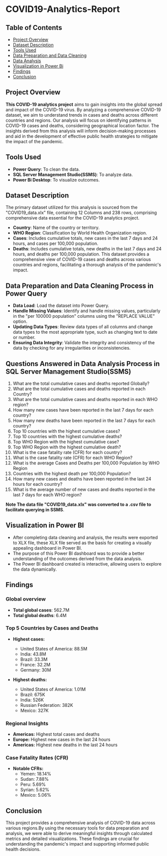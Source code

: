 # COVID19-Analytics-Report 

## Table of Contents

- [Project Overview](project-overview)
- [Dataset Description](#dataset-description)
- [Tools Used](#tools-used)
- [Data Preparation and Data Cleaning](#data-preparation-and-data-cleaning)
- [Data Analysis](#data-analysis)
- [Visualization in Power Bi](#visualization-in-power-bi)
- [Findings](#findings)
- [Conclusion](#conclusion)

## Project Overview

**This COVID-19 analytics project** aims to gain insights into the global spread and impact of the COVID-19 virus. By analyzing a comprehensive COVID-19 dataset, we aim to understand trends in cases and deaths across different countries and regions. Our analysis will focus on identifying patterns in COVID-19 cases and deaths, considering geographical location factor. The insights derived from this analysis will inform decision-making processes and aid in the development of effective public health strategies to mitigate the impact of the pandemic.

## Tools Used

- **Power Query**: To clean the data.
- **SQL Server Management Studio(SSMS)**: To analyze data.
- **Power Bi Desktop**: To visualize outcomes.

## Dataset Description

The primary dataset utilized for this analysis is sourced from the "COVID19_data.xlx" file, containing 12 Columns and 238 rows, comprising comprehensive data essential for the COVID-19 analytics project. 
- **Country**: Name of the country or territory.
- **WHO Region**: Classification by World Health Organization region.
- **Cases**: Includes cumulative totals, new cases in the last 7 days and 24 hours, and cases per 100,000 population.
- **Deaths**: Includes cumulative totals, new deaths in the last 7 days and 24 hours, and deaths per 100,000 population.
This dataset provides a comprehensive view of COVID-19 cases and deaths across various countries and regions, facilitating a thorough analysis of the pandemic's impact.
  
## Data Preparation and Data Cleaning Process in Power Query

- **Data Load**: Load the dataset into Power Query.
- **Handle Missing Values**: Identify and handle missing values, particularly in the "per 100000 population" columns using the "REPLACE VALUE" option.
- **Updating Data Types**: Review data types of all columns and change data types to the most appropriate type, such as changing text to date or number.
- **Ensuring Data Integrity**: Validate the integrity and consistency of the data by checking for any irregularities or inconsistencies.

## Questions Answered in Data Analysis Process in SQL Server Management Studio(SSMS)

1. What are the total cumulative cases and deaths reported Globally?
2. What are the total cumulative cases and deaths reported in each Country?
3. What are the total cumulative cases and deaths reported in each WHO region?
4. How many new cases have been reported in the last 7 days for each country?
5. How many new deaths have been reported in the last 7 days for each country?
6. Top 10 countries with the highest cumulative cases?
7. Top 10 countries with the highest cumulative deaths?
8. Top WHO Region with the highest cumulative case?
9. Top WHO Region with the highest cumulative death?
10. What is the case fatality rate (CFR) for each country?
11. What is the case fatality rate (CFR) for each WHO Region?
12. What is the average Cases and Deaths per 100,000 Population by WHO Region
13. Countries with the highest death per 100,000 Population?
14. How many new cases and deaths have been reported in the last 24 hours for each country?
15. What is the average number of new cases and deaths reported in the last 7 days for each WHO region?
    
**Note The data file "COVID19_data.xlx" was converted to a .csv file to facilitate querying in SSMS**.

## Visualization in Power BI

- After completing data cleaning and analysis, the results were exported to XLX file, these XLX file served as the basis for creating a visually appealing dashboard in Power BI. 
- The purpose of this Power BI dashboard was to provide a better understanding of the outcomes derived from the data analysis.
- The Power BI dashboard created is interactive, allowing users to explore the data dynamically.
  
## Findings

### Global overview
- **Total global cases**: 562.7M
- **Total global deaths**: 6.4M
  
### Top 5 Countries by Cases and Deaths
- **Highest cases:**
  - United States of America: 88.5M
  - India: 43.8M
  - Brazil: 33.3M
  - France: 32.2M
  - Germany: 30M
    
- **Highest deaths:**
  - United States of America: 1.01M
  - Brazil: 675K
  - India: 526K
  - Russian Federation: 382K
  - Mexico: 327K

### Regional Insights
- **Americas:** Highest total cases and deaths
- **Europe:** Highest new cases in the last 24 hours
- **Americas:** Highest new deaths in the last 24 hours

### Case Fatality Rates (CFR)
- **Notable CFRs:**
  - Yemen: 18.14%
  - Sudan: 7.88%
  - Peru: 5.69%
  - Syrian: 5.62%
  - Mexico: 5.06%  

## Conclusion
This project provides a comprehensive analysis of COVID-19 data across various regions.By using the necessary tools for data preparation and analysis, we were able to derive meaningful insights through calculated metrics and detailed visualizations. These findings are crucial for understanding the pandemic's impact and supporting informed public health decisions.
 












